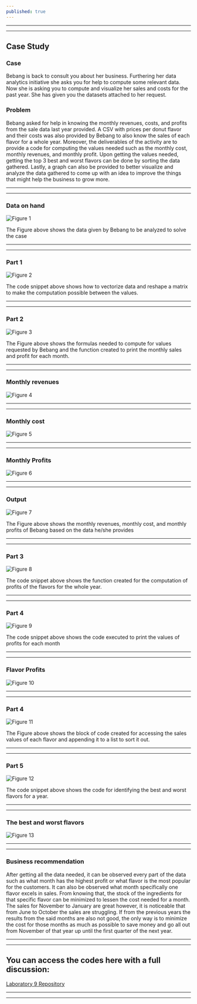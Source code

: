 ```yaml
---
published: true
---
```

---
***

## Case Study

### Case

Bebang is back to consult you about her business. Furthering her data analytics initiative she asks you for help to compute some relevant data. Now she is asking you to compute and visualize her sales and costs for the past year. She has given you the datasets attached to her request.

### Problem

Bebang asked for help in knowing the monthly revenues, costs, and profits from the sale data last year provided. A CSV with prices per donut flavor and their costs was also provided by Bebang to also know the sales of each flavor for a whole year. Moreover, the deliverables of the activity are to provide a code for computing the values needed such as the monthly cost, monthly revenues, and monthly profit. Upon getting the values needed, getting the top 3 best and worst flavors can be done by sorting the data gathered. Lastly, a graph can also be provided to better visualize and analyze the data gathered to come up with an idea to improve the things that might help the business to grow more.

---
***

### Data on hand 

![Figure 1]({{site.baseurl}}/images/LAB9.1.jpg)

The Figure above shows the data given by Bebang to be analyzed to solve the case

---
***

### Part 1

![Figure 2]({{site.baseurl}}/images/LAB9.2.jpg)

The code snippet above shows how to vectorize data and reshape a matrix to make the computation possible between the values.

---
***

### Part 2

![Figure 3]({{site.baseurl}}/images/LAB9.3.jpg)

The Figure above shows the formulas needed to compute for values requested by Bebang and the function created to print the monthly sales and profit for each month.

---
***

### Monthly revenues 
![Figure 4]({{site.baseurl}}/images/LAB89.4.jpg)

---
***

### Monthly cost

![Figure 5]({{site.baseurl}}/images/LAB9.5.jpg)

---
***

### Monthly Profits

![Figure 6]({{site.baseurl}}/images/LAB9.6.jpg)

---
***

### Output

![Figure 7]({{site.baseurl}}/images/LAB9.7.jpg)

The Figure above shows the monthly revenues, monthly cost, and monthly profits of Bebang based on the data he/she provides

---
***

### Part 3

![Figure 8]({{site.baseurl}}/images/LAB9.8.jpg)

The code snippet above shows the function created for the computation of profits of the flavors for the whole year.

---
***

### Part 4

![Figure 9]({{site.baseurl}}/images/LAB9.9.jpg)

The code snippet above shows the code executed to print the values of profits for each month

---
***

### Flavor Profits

![Figure 10]({{site.baseurl}}/images/LAB9.10.jpg)

---
***

### Part 4

![Figure 11]({{site.baseurl}}/images/LAB9.11.jpg)

The Figure above shows the block of code created for accessing the sales values of each flavor and appending it to a list to sort it out.

---
***

### Part 5

![Figure 12]({{site.baseurl}}/images/LAB9.12.jpg)

The code snippet above shows the code for identifying the best and worst flavors for a year.

---
***

### The best and worst flavors

![Figure 13]({{site.baseurl}}/images/LAB9.13.jpg)

---
***

### Business recommendation

After getting all the data needed, it can be observed every part of the data such as what month has the highest profit or what flavor is the most popular for the customers. It can also be observed what month specifically one flavor excels in sales. From knowing that, the stock of the ingredients for that specific flavor can be minimized to lessen the cost needed for a month. The sales for November to January are great however, it is noticeable that from June to October the sales are struggling. If from the previous years the results from the said months are also not good, the only way is to minimize the cost for those months as much as possible to save money and go all out from November of that year up until the first quarter of the next year. 

---
***


## You can access the codes here with a full discussion:

[Laboratory 9 Repository](https://github.com/RovilSurioJr/MIDTERM-CASE-STUDY)

---
***
